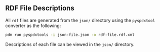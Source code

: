 ## RDF File Descriptions

All `rdf` files are generated from the `json/` directory using the `pyspdxtool` converter as the following:

```bash
pdm run pyspdxtools -i json-file.json -o rdf-file.rdf.xml
```

Descriptions of each file can be viewed in the `json/` directory.